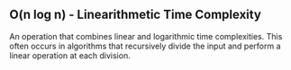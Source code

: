 ## O(n log n) - Linearithmetic Time Complexity

An operation that combines linear and logarithmic time complexities. This often occurs in algorithms that recursively divide the input and perform a linear operation at each division.
